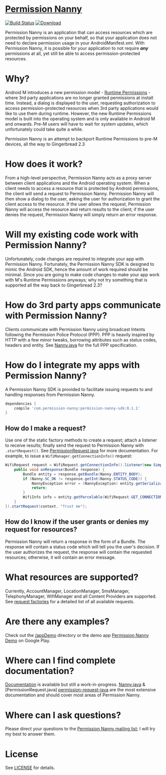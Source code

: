 # [Permission Nanny][app]
[![Build Status](https://travis-ci.org/littledot/Permission-Nanny.svg?branch=master)](https://travis-ci.org/littledot/Permission-Nanny)
[![Download](https://api.bintray.com/packages/littledot/maven/permission-nanny-sdk/images/download.svg)](https://bintray.com/littledot/maven/permission-nanny-sdk/_latestVersion)

Permission Nanny is an application that can access resources which are protected by permissions on your behalf,
so that your application does not need to declare permission usage in your AndroidManifest.xml. With Permission Nanny,
it is possible for your application to not require ***any*** permissions at all, yet still be able to access
permission-protected resources.

# Why?

Android M introduces a new permission model - [Runtime Permissions][runtime-permissions] - where 3rd party applications
are no longer granted permissions at install time.
Instead, a dialog is displayed to the user, requesting authorization to access permission-protected resources when 3rd
party applications would like to use them during runtime.
However, the new Runtime Permissions model is built into the operating system and is only available in Android M and
onwards.
Pre-M users will have to wait for system updates, which unfortunately could take quite a while.

Permission Nanny is an attempt to backport Runtime Permissions to pre-M devices, all the way to Gingerbread 2.3

# How does it work?

From a high-level perspective, Permission Nanny acts as a proxy server between client applications and the Android
operating system. When a client needs to access a resource that is protected by Android permissions, the client will
send a request to Permission Nanny. Permission Nanny will then show a dialog to the user, asking the user for
authorization to grant the client access to the resource. If the user allows the request, Permission Nanny will
access the resource and return results to the client; if the user denies the request, Permission Nanny will simply
return an error response.

# Will my existing code work with Permission Nanny?

Unfortunately, code changes are required to integrate your app with Permission Nanny. Fortunately, the Permission
Nanny SDK is designed to mimic the Android SDK, hence the amount of work required should be minimal. Since you are
going to make code changes to make your app work with M's Runtime Permissions anyways; why not try something that is
supported all the way back to Gingerbread 2.3?

# How do 3rd party apps communicate with Permission Nanny?

Clients communicate with Permission Nanny using broadcast Intents following the Permission Police Protocol (PPP). PPP
is heavily inspired by HTTP with a few minor tweaks, borrowing attributes such as status codes, headers and entity.
See [Nanny.java][nanny-java] for the full PPP specification.

# How do I integrate my apps with Permission Nanny?

A Permission Nanny SDK is provided to facilitate issuing requests to and handling responses from Permission Nanny.

```groovy
dependencies {
    compile 'com.permission-nanny:permission-nanny-sdk:0.1.1'
}
```

## How do I make a request?

Use one of the static factory methods to create a request; attach a listener to receive results; finally send the
request to Permission Nanny with `.startRequest()`. See [PermissionRequest.java][permission-request-java] for more
documentation. For example, to issue a `WifiManager.getConnectionInfo()` request:

```java
WifiRequest request = WifiRequest.getConnectionInfo().listener(new SimpleListener() {
    public void onResponse(Bundle response) {
        Bundle entity = response.getBundle(Nanny.ENTITY_BODY);
        if (Nanny.SC_OK != response.getInt(Nanny.STATUS_CODE)) {
            NannyException error = (NannyException) entity.getSerializable(Nanny.ENTITY_ERROR);
            return;
        }
        WifiInfo info = entity.getParcelable(WifiRequest.GET_CONNECTION_INFO);
    }
}).startRequest(context, "Trust me");
```

## How do I know if the user grants or denies my request for resources?

Permission Nanny will return a response in the form of a Bundle. The response will contain a status code which will
tell you the user's decision. If the user authorizes the request, the response will contain the requested resources;
otherwise, it will contain an error message.

# What resources are supported?

Currently, AccountManager, LocationManager, SmsManager, TelephonyManager, WifiManager and all Content Providers are
supported. See [request factories][simple-pkg] for a detailed list of all available requests.

# Are there any examples?

Check out the [/appDemo][appdemo-main-activity-java] directory or the demo app [Permission Nanny Demo][demo-app]
on Google Play.

# Where can I find complete documentation?

[Documentation][docs] is available but still a work-in-progress. [Nanny.java][nanny-java] & [PermissionRequest.java]
[permission-request-java] are the most extensive documentation and should cover most areas of Permission Nanny.

# Where can I ask questions?

Please direct your questions to the [Permission Nanny mailing list][mailing-list]; I will try my best to answer them.

# License

See [LICENSE](LICENSE.md) for details.

[nanny-java]: http://littledot.github.io/Permission-Nanny/com/permissionnanny/lib/Nanny.html
[permission-request-java]: http://littledot.github.io/Permission-Nanny/com/permissionnanny/lib/request/PermissionRequest.html
[simple-pkg]: http://littledot.github.io/Permission-Nanny/com/permissionnanny/lib/request/simple/package-summary.html
[appdemo-main-activity-java]: appDemo/src/main/java/com/permissionnanny/demo/MainActivity.java
[app]: https://play.google.com/store/apps/details?id=com.permissionnanny
[demo-app]: https://play.google.com/store/apps/details?id=com.permissionnanny.demo
[runtime-permissions]: https://developer.android.com/preview/features/runtime-permissions.html
[docs]: http://littledot.github.io/Permission-Nanny/
[mailing-list]: https://groups.google.com/forum/#!forum/permission-nanny/
